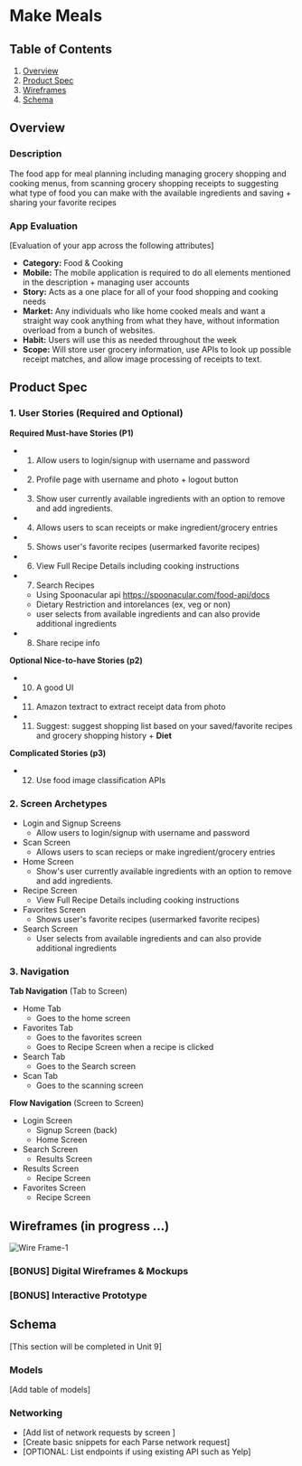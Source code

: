 # Make Meals

## Table of Contents
1. [Overview](#Overview)
1. [Product Spec](#Product-Spec)
1. [Wireframes](#Wireframes)
2. [Schema](#Schema)

## Overview
### Description
The food app for meal planning  including managing grocery shopping and cooking menus, from scanning grocery shopping receipts to suggesting what type of food you can make with the available ingredients and saving + sharing your favorite recipes 

### App Evaluation
[Evaluation of your app across the following attributes]
- **Category:** Food & Cooking
- **Mobile:** The mobile application is required to do all elements mentioned in the description + managing user accounts
- **Story:** Acts as a one place for all of your food shopping and cooking needs 
- **Market:** Any individuals who like home cooked meals and want a straight way cook anything from what they have, without information overload from a bunch of websites. 
- **Habit:** Users will use this as needed throughout the week
- **Scope:** Will store user grocery information, use APIs to look up possible receipt matches, and allow image processing of receipts to text.

## Product Spec

### 1. User Stories (Required and Optional)

**Required Must-have Stories (P1)**
* 1. Allow users to login/signup with username and password
* 2. Profile page with username and photo + logout button
* 3. Show user currently available ingredients with an option to remove and add ingredients.
* 4. Allows users to scan receipts or make ingredient/grocery entries
* 5. Shows user's favorite recipes (usermarked favorite recipes)
* 6. View Full Recipe Details including cooking instructions
* 7. Search Recipes 
    * Using Spoonacular api https://spoonacular.com/food-api/docs
    * Dietary Restriction and intorelances (ex, veg or non)
    * user selects from available ingredients and can also provide additional ingredients
* 8. Share recipe info

**Optional Nice-to-have Stories (p2)**
* 10. A good UI
* 11. Amazon textract to extract receipt data from photo
* 11. Suggest: suggest shopping list based on your saved/favorite recipes and grocery shopping history + **Diet**

**Complicated Stories (p3)**

* 12. Use food image classification APIs

### 2. Screen Archetypes

* Login and Signup Screens
    * Allow users to login/signup with username and password
* Scan Screen
    * Allows users to scan recieps  or make ingredient/grocery entries
* Home Screen
    * Show's user currently available ingredients with an option to remove and add ingredients.
* Recipe Screen
    * View Full Recipe Details including cooking instructions
* Favorites Screen
    * Shows user's favorite recipes (usermarked favorite recipes)
* Search Screen
    * User selects from available ingredients and can also provide additional ingredients


### 3. Navigation

**Tab Navigation** (Tab to Screen)

* Home Tab
    * Goes to the home screen
* Favorites Tab
    * Goes to the favorites screen
    * Goes to Recipe Screen when a recipe is clicked
* Search Tab
    * Goes to the Search screen
* Scan Tab
    * Goes to the scanning screen

**Flow Navigation** (Screen to Screen)

* Login Screen
   * Signup Screen (back)
   * Home Screen
* Search Screen
    * Results Screen
* Results Screen
    * Recipe Screen
* Favorites Screen
    * Recipe Screen


## Wireframes (in progress ...)

![Wire Frame-1](https://user-images.githubusercontent.com/63796975/174027368-690731c9-1c56-4f86-b35f-850eef1fd378.jpg)

### [BONUS] Digital Wireframes & Mockups

### [BONUS] Interactive Prototype

## Schema 
[This section will be completed in Unit 9]
### Models
[Add table of models]
### Networking
- [Add list of network requests by screen ]
- [Create basic snippets for each Parse network request]
- [OPTIONAL: List endpoints if using existing API such as Yelp]
